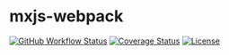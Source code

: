 # mxjs-webpack

[![GitHub Workflow Status](https://img.shields.io/github/actions/workflow/status/miaoxing/mxjs-webpack/build.yml?style=flat-square)](https://github.com/miaoxing/mxjs-webpack/actions)
[![Coverage Status](https://img.shields.io/coveralls/miaoxing/mxjs-webpack.svg?style=flat-square)](https://coveralls.io/r/miaoxing/mxjs-webpack)
[![License](http://img.shields.io/badge/license-MIT-brightgreen.svg?style=flat-square)](http://www.opensource.org/licenses/MIT)
